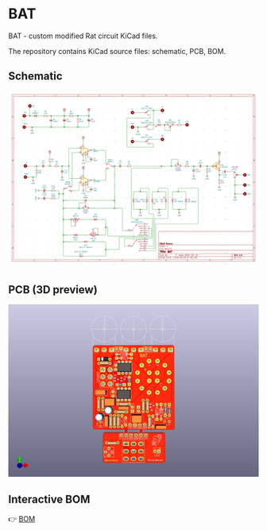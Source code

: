 # BAT

BAT - custom modified Rat circuit KiCad files.

The repository contains KiCad source files: schematic, PCB, BOM.

## Schematic

![](https://github.com/vitaliy-bobrov/bat/blob/main/images/schematic.png)

## PCB (3D preview)

![](https://github.com/vitaliy-bobrov/bat/blob/main/images/bat.jpg)

## Interactive BOM

👉 [BOM](https://vitaliy-bobrov.github.io/bat/)
